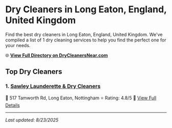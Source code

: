 # Dry Cleaners in Long Eaton, England, United Kingdom

Find the best dry cleaners in Long Eaton, England, United Kingdom. We've compiled a list of 1 dry cleaning services to help you find the perfect one for your needs.

🌐 **[View Full Directory on DryCleanersNear.com](https://drycleanersnear.com/city/United%20Kingdom/England/Long%20Eaton)**

## Top Dry Cleaners

### 1. [Sawley Launderette & Dry Cleaners](https://drycleanersnear.com/dryCleaner/6891669e2c4a23913ff11550/sawley-launderette-dry-cleaners)
📍 517 Tamworth Rd, Long Eaton, Nottingham
⭐ Rating: 4.8/5
🔗 [View Full Details](https://drycleanersnear.com/dryCleaner/6891669e2c4a23913ff11550/sawley-launderette-dry-cleaners)


---

*Last updated: 8/23/2025*
